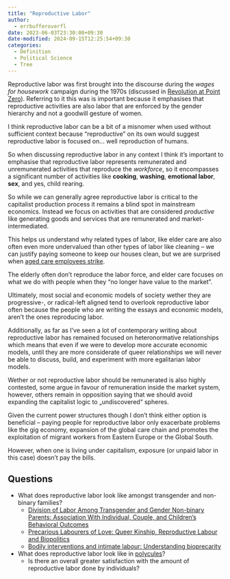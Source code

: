 ```yaml
---
title: "Reproductive Labor"
author:
  - errbufferoverfl
date: 2023-06-03T23:30:00+09:30
date-modified: 2024-09-15T12:25:54+09:30
categories:
  - Definition
  - Political Science
  - Tree
---
```


Reproductive labor was first brought into the discourse during the *wages for housework* campaign during the 1970s (discussed in [Revolution at Point Zero](../antilibrary/revolution-at-point-zero.md)). Referring to it this was is important because it emphasises that reproductive activities are also labor that are enforced by the gender hierarchy and not a goodwill gesture of women.

I think reproductive labor can be a bit of a misnomer when used without sufficient context because “reproductive” on its own would suggest reproductive labor is focused on… well reproduction of humans.

So when discussing reproductive labor in any context I think it’s important to emphasise that reproductive labor represents remunerated and unremunerated activities that reproduce the *workforce*, so it encompasses a significant number of activities like **cooking**, **washing**, **emotional labor**, **sex**, and yes, child rearing.

So while we can generally agree reproductive labor is critical to the capitalist production process it remains a blind spot in mainstream economics. Instead we focus on activities that are considered *productive* like generating goods and services that are remunerated and market-intermediated.

This helps us understand why related types of labor, like elder care are also often even more undervalued than other types of labor like cleaning – we can justify paying someone to keep our houses clean, but we are surprised when [aged care employees strike](https://www.sbs.com.au/news/article/interim-pay-rise-for-some-aged-care-workers-in-australia-welcomed-but-unions-urge-more-action/hhv5vmeva).

The elderly often don’t reproduce the labor force, and elder care focuses on what we do with people when they “no longer have value to the market”.

Ultimately, most social and economic models of society wether they are progressive-, or radical-left aligned tend to overlook reproductive labor often because the people who are writing the essays and economic models, aren’t the ones reproducing labor.

Additionally, as far as I’ve seen a lot of contemporary writing about reproductive labor has remained focused on heteronormative relationships which means that even if we were to develop more accurate economic models, until they are more considerate of queer relationships we will never be able to discuss, build, and experiment with more egalitarian labor models.

Wether or not reproductive labor should be remunerated is also highly contested, some argue in favour of remuneration inside the market system, however, others remain in opposition saying that we should avoid expanding the capitalist logic to „undiscovered“ spheres.

Given the current power structures though I don’t think either option is beneficial – paying people for reproductive labor only exacerbate problems like the gig economy, expansion of the global care chain and promotes the exploitation of migrant workers from Eastern Europe or the Global South.

However, when one is living under capitalism, exposure (or unpaid labor in this case) doesn’t pay the bills.

## Questions

- What does reproductive labor look like amongst transgender and non-binary families?
  - [Division of Labor Among Transgender and Gender Non-binary Parents: Association With Individual, Couple, and Children’s Behavioral Outcomes](https://www.frontiersin.org/articles/10.3389/fpsyg.2020.00015/full)
  - [Precarious Labourers of Love: Queer Kinship, Reproductive Labour and Biopolitics](https://www.migration.org.za/precarious-labourers-of-love-queer-kinship-reproductive-labour-and-biopolitics/)
  - [Bodily interventions and intimate labour: Understanding bioprecarity](https://www.jstor.org/stable/j.ctvwh8fh8)
- What does reproductive labor look like in [polycules](https://www.dictionary.com/e/gender-sexuality/polycule/)?
  - Is there an overall greater satisfaction with the amount of reproductive labor done by individuals?
